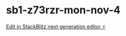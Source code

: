 # sb1-z73rzr-mon-nov-4

[Edit in StackBlitz next generation editor ⚡️](https://stackblitz.com/~/github.com/haridaggupatti/sb1-z73rzr-mon-nov-4)